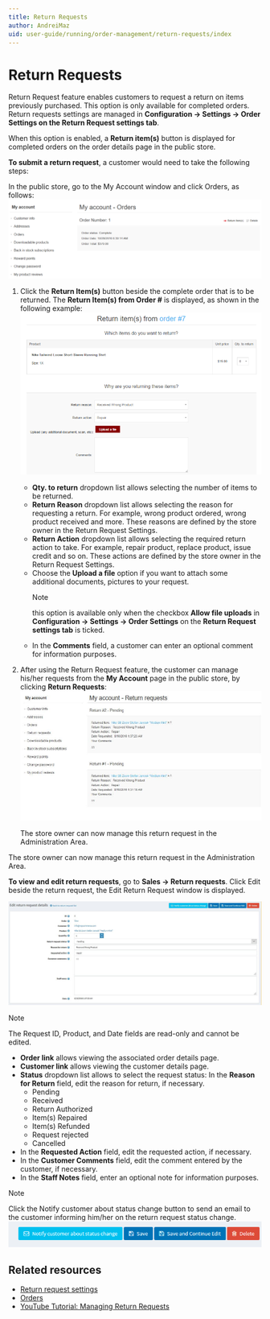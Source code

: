 ```yaml
---
title: Return Requests
author: AndreiMaz
uid: user-guide/running/order-management/return-requests/index
---
```

# Return Requests

Return Request feature enables customers to request a return on items previously purchased. This option is only available for completed orders. Return requests settings are managed in **Configuration → Settings → Order Settings on the Return Request settings tab**.

When this option is enabled, a **Return item(s)** button is displayed for completed orders on the order details page in the public store.

**To submit a return request**, a customer would need to take the following steps:

In the public store, go to the My Account window and click Orders, as follows:
  ![My Account Orders](_static/index/my-account-orders.png)

1. Click the **Return Item(s)** button beside the complete order that is to be returned. The **Return Item(s) from Order #** is displayed, as shown in the following example:
    ![Return Items](_static/index/return-items.png)
    * **Qty. to return** dropdown list allows selecting the number of items to be returned.
    * **Return Reason** dropdown list allows selecting the reason for requesting a return. For example, wrong product ordered, wrong product received and more. These reasons are defined by the store owner in the Return Request Settings.
    * **Return Action** dropdown list allows selecting the required return action to take. For example, repair product, replace product, issue credit and so on. These actions are defined by the store owner in the Return Request Settings.
    * Choose the **Upload a file** option if you want to attach some additional documents, pictures to your request.
      > [!NOTE]
      > this option is available only when the checkbox **Allow file uploads** in **Configuration → Settings → Order Settings** on the **Return Request settings tab** is ticked.
    * In the **Comments** field, a customer can enter an optional comment for information purposes.
1. After using the Return Request feature, the customer can manage his/her requests from the **My Account** page in the public store, by clicking **Return Requests**:
    ![Return Requests](_static/index/return-requests.jpeg)

    The store owner can now manage this return request in the Administration Area.

The store owner can now manage this return request in the Administration Area.

**To view and edit return requests**, go to **Sales → Return requests**. Click Edit beside the return request, the Edit Return Request window is displayed.

![Edit return request](_static/index/edit-return-requests.jpeg)

> [!NOTE]
> The Request ID, Product, and Date fields are read-only and cannot be edited.

* **Order link** allows viewing the associated order details page.
* **Customer link** allows viewing the customer details page.
* **Status** dropdown list allows to select the request status: In the **Reason for Return** field, edit the reason for return, if necessary.
  * Pending
  * Received
  * Return Authorized
  * Item(s) Repaired
  * Item(s) Refunded
  * Request rejected
  * Cancelled
* In the **Requested Action** field, edit the requested action, if necessary.
* In the **Customer Comments** field, edit the comment entered by the customer, if necessary.
* In the **Staff Notes** field, enter an optional note for information purposes.

> [!NOTE]
> Click the Notify customer about status change button to send an email to the customer informing him/her on the return request status change.
> ![Control buttons](_static/index/control-elements.png)

## Related resources

* [Return request settings](xref:user-guide/running/order-management/return-requests/return-requests-settings)
* [Orders](xref:user-guide/running/order-management/orders/index)
* [YouTube Tutorial: Managing Return Requests](https://www.youtube.com/watch?v=VqF2GZ2ip_0&list=PLnL_aDfmRHwsbhj621A-RFb1KnzeFxYz4&index=17)
